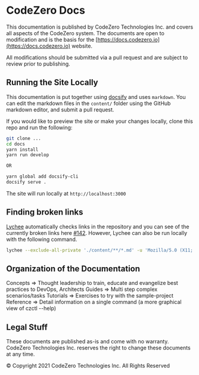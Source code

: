 # CodeZero Docs

This documentation is published by CodeZero Technologies Inc. and covers all aspects of the CodeZero system. The documents are open to modification and is the basis for the [https://docs.codezero.io](https://docs.codezero.io) website.

All modifications should be submitted via a pull request and are subject to review prior to publishing.

## Running the Site Locally

This documentation is put together using [docsify](docsifyjs.com) and uses `markdown`. You can edit the markdown files in the `content/` folder using the GitHub markdown editor, and submit a pull request.

If you would like to preview the site or make your changes locally, clone this repo and run the following:

```bash
git clone ...
cd docs
yarn install
yarn run develop

OR

yarn global add docsify-cli
docsify serve .
```

The site will run locally at `http://localhost:3000`

## Finding broken links

[Lychee](https://github.com/lycheeverse/lychee) automatically checks links in the repository and you can see of the currently broken links here [#142](https://github.com/c6o/docs/issues/142). However, Lychee can also be run locally with the following command.

```bash
lychee --exclude-all-private './content/**/*.md' -u 'Mozilla/5.0 (X11; Linux x86_64; rv:10.0) Gecko/20100101 Firefox/10.0' --exclude "http://sample-project-*" "mongodb:*" "http://\$*"
```

## Organization of the Documentation

Concepts => Thought leadership to train, educate and evangelize best practices to DevOps, Architects
Guides => Multi step complex scenarios/tasks
Tutorials => Exercises to try with the sample-project
Reference => Detail information on a single command (a more graphical view of czctl <command> --help)

## Legal Stuff

These documents are published as-is and come with no warranty. CodeZero Technologies Inc. reserves the right to change these documents at any time.

© Copyright 2021 CodeZero Technologies Inc. All Rights Reserved
